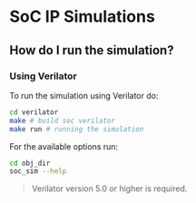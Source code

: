 # SoC IP Simulations

## How do I run the simulation?

### Using Verilator

To run the simulation using Verilator do:

```bash
cd verilator
make # build soc verilator
make run # running the simulation
```

For the available options run:

```bash
cd obj_dir
soc_sim --help
```

> Verilator version 5.0 or higher is required.


